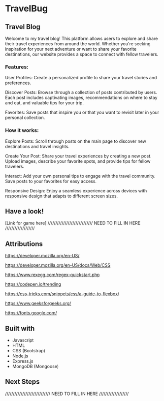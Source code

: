 # TravelBug

## Travel Blog

Welcome to my travel blog! This platform allows users to explore and share their travel experiences from around the world. Whether you're seeking inspiration for your next adventure or want to share your favorite destinations, our website provides a space to connect with fellow travelers.

### Features:

User Profiles: Create a personalized profile to share your travel stories and preferences.

Discover Posts: Browse through a collection of posts contributed by users. Each post includes captivating images, recommendations on where to stay and eat, and valuable tips for your trip.

Favorites: Save posts that inspire you or that you want to revisit later in your personal collection.

### How it works:

Explore Posts: Scroll through posts on the main page to discover new destinations and travel insights.

Create Your Post: Share your travel experiences by creating a new post. Upload images, describe your favorite spots, and provide tips for fellow travelers.

Interact: Add your own personal tips to engage with the travel community. Save posts to your favorites for easy access.

Responsive Design: Enjoy a seamless experience across devices with responsive design that adapts to different screen sizes.

## Have a look!

[Link for game here] ///////////////////////////// NEED TO FILL IN HERE ///////////////////

## Attributions

https://developer.mozilla.org/en-US/ 

https://developer.mozilla.org/en-US/docs/Web/CSS 

https://www.rexegg.com/regex-quickstart.php 

https://codepen.io/trending

https://css-tricks.com/snippets/css/a-guide-to-flexbox/ 

https://www.geeksforgeeks.org/ 

https://fonts.google.com/ 

## Built with

* Javascript
* HTML
* CSS (Bootstrap)
* Node.js
* Express.js
* MongoDB (Mongoose)

## Next Steps

///////////////////////////// NEED TO FILL IN HERE ///////////////////
